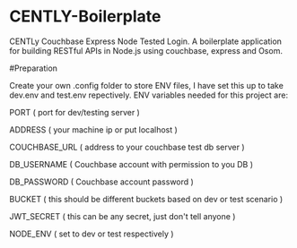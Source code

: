 # CENTLY-Boilerplate
CENTLy Couchbase Express Node Tested Login. A boilerplate application for building RESTful APIs in Node.js using couchbase, express and Osom.

#Preparation

Create your own .config folder to store ENV files, I have set this up to take dev.env and test.env repectively.
ENV variables needed for this project are:

PORT            ( port for dev/testing server )

ADDRESS         ( your machine ip or put localhost )

COUCHBASE_URL   ( address to your couchbase test db server )

DB_USERNAME     ( Couchbase account with permission to you DB )

DB_PASSWORD     ( Couchbase account password )

BUCKET          ( this should be different buckets based on dev or test scenario )

JWT_SECRET      ( this can be any secret, just don't tell anyone )

NODE_ENV        ( set to dev or test respectively )
